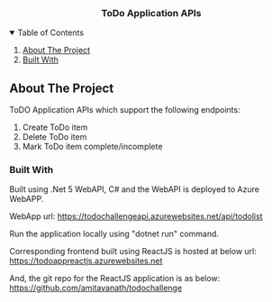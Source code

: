 



<!-- PROJECT LOGO -->
<br />
<p align="center">
  

  <h3 align="center">ToDo Application APIs</h3>

 



<!-- TABLE OF CONTENTS -->
<details open="open">
  <summary>Table of Contents</summary>
  <ol>
    <li>
      <a href="#about-the-project">About The Project</a>
    </li>
    <li><a href="#built-with">Built With</a></li>
      
   
  </ol>
</details>



<!-- ABOUT THE PROJECT -->
## About The Project

ToDO Application APIs which support the following endpoints:

1. Create ToDo item
2. Delete ToDo item
3. Mark ToDo item complete/incomplete

### Built With

Built using .Net 5 WebAPI, C# and the WebAPI is deployed to Azure WebAPP.

WebApp url: https://todochallengeapi.azurewebsites.net/api/todolist

Run the application locally using "dotnet run" command.

Corresponding frontend built using ReactJS is hosted at below url:
https://todoappreactjs.azurewebsites.net

And, the git repo for the ReactJS application is as below:
https://github.com/amitavanath/todochallenge
